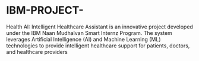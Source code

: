 # IBM-PROJECT-
Health AI: Intelligent Healthcare Assistant is an innovative project developed under the IBM Naan Mudhalvan Smart Internz Program. The system leverages Artificial Intelligence (AI) and Machine Learning (ML) technologies to provide intelligent healthcare support for patients, doctors, and healthcare providers
